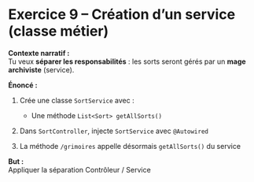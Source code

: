 # Exercice 9 – Création d’un service (classe métier)

**Contexte narratif :**  
Tu veux **séparer les responsabilités** : les sorts seront gérés par un **mage archiviste** (service).

**Énoncé :**  
1. Crée une classe `SortService` avec :
   - Une méthode `List<Sort> getAllSorts()`

2. Dans `SortController`, injecte `SortService` avec `@Autowired`  
3. La méthode `/grimoires` appelle désormais `getAllSorts()` du service

**But :**  
Appliquer la séparation Contrôleur / Service

